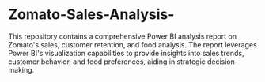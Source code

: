 # Zomato-Sales-Analysis-
This repository contains a comprehensive Power BI analysis report on Zomato's sales, customer retention, and food analysis. The report leverages Power BI's visualization capabilities to provide insights into sales trends, customer behavior, and food preferences, aiding in strategic decision-making.

